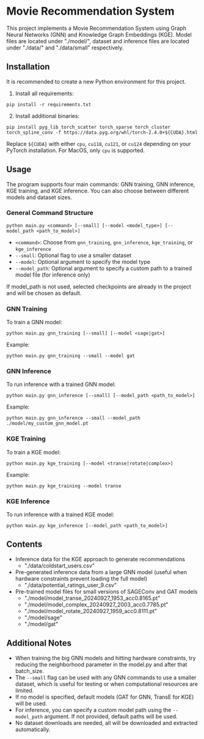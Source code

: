 # Movie Recommendation System

This project implements a Movie Recommendation System using Graph Neural Networks (GNN) and Knowledge Graph Embeddings (KGE).
Model files are located under "./model/", dataset and inference files are located under "./data/" and "./data/small" respectively.

## Installation

It is recommended to create a new Python environment for this project.

1. Install all requirements:
```
pip install -r requirements.txt
```
2. Install additional binaries:
```
pip install pyg_lib torch_scatter torch_sparse torch_cluster torch_spline_conv -f https://data.pyg.org/whl/torch-2.4.0+${CUDA}.html
```
Replace `${CUDA}` with either `cpu`, `cu118`, `cu121`, or `cu124` depending on your PyTorch installation.
For MacOS, only `cpu` is supported.

## Usage

The program supports four main commands: GNN training, GNN inference, KGE training, and KGE inference. You can also choose between different models and dataset sizes.

### General Command Structure
```
python main.py <command> [--small] [--model <model_type>] [--model_path <path_to_model>]
```

- `<command>`: Choose from `gnn_training`, `gnn_inference`, `kge_training`, or `kge_inference`
- `--small`: Optional flag to use a smaller dataset
- `--model`: Optional argument to specify the model type
- `--model_path`: Optional argument to specify a custom path to a trained model file (for inference only)

If model_path is not used, selected checkpoints are already in the project and will be chosen as default.

### GNN Training

To train a GNN model:
```
python main.py gnn_training [--small] [--model <sage|gat>]
```
Example:
```
python main.py gnn_training --small --model gat
```

### GNN Inference

To run inference with a trained GNN model:
```
python main.py gnn_inference [--small] [--model_path <path_to_model>]
```

Example:
```
python main.py gnn_inference --small --model_path ./model/my_custom_gnn_model.pt
```

### KGE Training

To train a KGE model:
```
python main.py kge_training [--model <transe|rotate|complex>]
```
Example:
```
python main.py kge_training --model transe
```


### KGE Inference

To run inference with a trained KGE model:
```
python main.py kge_inference [--model_path <path_to_model>]
```

## Contents
- Inference data for the KGE approach to generate recommendations
    - "./data/coldstart_users.csv"
- Pre-generated inference data from a large GNN model (useful when hardware constraints prevent loading the full model)
    - "./data/potential_ratings_user_9.csv"
- Pre-trained model files for small versions of SAGEConv and GAT models
    - "./model/model_transe_20240927_1953_acc0.8165.pt"
    - "./model/model_complex_20240927_2003_acc0.7785.pt"
    - "./model/model_rotate_20240927_1959_acc0.8111.pt"
    - "./model/sage"
    - "./model/gat"
## Additional Notes

- When training the big GNN models and hitting hardware constraints, try reducing the neighborhood parameter in the model.py and after that batch_size.
- The `--small` flag can be used with any GNN commands to use a smaller dataset, which is useful for testing or when computational resources are limited.
- If no model is specified, default models (GAT for GNN, TransE for KGE) will be used.
- For inference, you can specify a custom model path using the `--model_path` argument. If not provided, default paths will be used.
- No dataset downloads are needed, all will be downloaded and extracted automatically.

